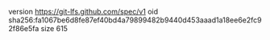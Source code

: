 version https://git-lfs.github.com/spec/v1
oid sha256:fa1067be6d8fe87ef40bd4a79899482b9440d453aaad1a18ee6e2fc92f86e5fa
size 615
